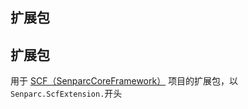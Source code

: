 ## 扩展包

## 扩展包
用于  [SCF（SenparcCoreFramework）](https://github.com/SenparcCoreFramework/SCF) 项目的扩展包，以 `Senparc.ScfExtension.`开头
